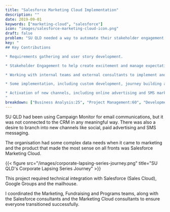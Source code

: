 ```yaml
---
title: "Salesforce Marketing Cloud Implementation"
description: ""
date: 2019-09-01
keywords: ["marketing-cloud", "salesforce"]
icon: "images/salesforce-marketing-cloud-icon.png"
draft: false
problem: "SU QLD needed a way to automate their stakeholder engagement and increase donor retention."
key: "
## Key Contributions

* Requirements gathering and user story development.

* Stakeholder Engagement to help create excitement and manage expectations.

* Working with internal teams and external consultants to implement and transition data.

* Some implementation, including custom development, journey building and integrations.

* Activation of new channels, including online advertising and SMS marketing.
"
breakdown: ["Business Analysis:25", "Project Management:60", "Development:15"]
---
```


SU QLD had been using Campaign Monitor for email communications, but it was not connected to the CRM in any meaningful way. There was also a desire to branch into new channels like social, paid advertising and SMS messaging.

The organisation had some complex data needs when it came to marketing and the product that made the most sense on all fronts was Salesforce Marketing Cloud.

{{< figure src="/images/corporate-lapsing-series-journey.png" title="SU QLD's Corporate Lapsing Series Journey" >}}

This project required technical integration with Salesforce (Sales Cloud), Google Groups and the mailhouse.

I coordinated the Marketing, Fundraising and Programs teams, along with the Salesforce consultants and the Marketing Cloud consultants to ensure everyone transitioned successfully.